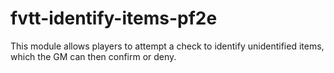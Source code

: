 # fvtt-identify-items-pf2e
This module allows players to attempt a check to identify unidentified items, which the GM can then confirm or deny.
